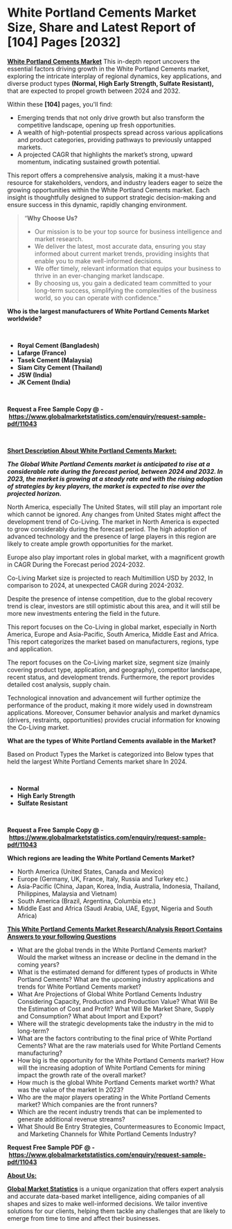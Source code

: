 <h1>White Portland Cements Market Size, Share and Latest Report of [104] Pages [2032]</h1>
<p><a href="https://www.globalmarketstatistics.com/market-reports/white-portland-cements-market-11043"><strong>White Portland Cements Market</strong></a> This in-depth report uncovers the essential factors driving growth in the White Portland Cements market, exploring the intricate interplay of regional dynamics, key applications, and diverse product types <strong>(Normal, High Early Strength, Sulfate Resistant),</strong> that are expected to propel growth between 2024 and 2032.</p>
<p>Within these <strong>[104]</strong> pages, you'll find:</p>
<ul>
<li>Emerging trends that not only drive growth but also transform the competitive landscape, opening up fresh opportunities.</li>
<li>A wealth of high-potential prospects spread across various applications and product categories, providing pathways to previously untapped markets.</li>
<li>A projected CAGR that highlights the market&rsquo;s strong, upward momentum, indicating sustained growth potential.</li>
</ul>
<p>This report offers a comprehensive analysis, making it a must-have resource for stakeholders, vendors, and industry leaders eager to seize the growing opportunities within the White Portland Cements market. Each insight is thoughtfully designed to support strategic decision-making and ensure success in this dynamic, rapidly changing environment.</p>
<blockquote class="">
<p>&ldquo;<strong>Why Choose Us? </strong></p>
<ul>
<li>Our mission is to be your top source for business intelligence and market research.</li>
<li>We deliver the latest, most accurate data, ensuring you stay informed about current market trends, providing insights that enable you to make well-informed decisions.</li>
<li>We offer timely, relevant information that equips your business to thrive in an ever-changing market landscape.</li>
<li>By choosing us, you gain a dedicated team committed to your long-term success, simplifying the complexities of the business world, so you can operate with confidence.&rdquo;</li>
</ul>
</blockquote>
<p><strong>Who is the largest manufacturers of White Portland Cements Market worldwide?</strong></p>
<p>&nbsp;</p>
<ul>
<li><strong>Royal Cement (Bangladesh)</strong></li>
<li><strong>Lafarge (France)</strong></li>
<li><strong>Tasek Cement (Malaysia)</strong></li>
<li><strong>Siam City Cement (Thailand)</strong></li>
<li><strong>JSW (India)</strong></li>
<li><strong>JK Cement (India)</strong></li>
</ul>
<p>&nbsp;</p>
<p><strong>Request a Free Sample Copy @ -&nbsp;</strong><a href="https://www.globalmarketstatistics.com/enquiry/request-sample-pdf/11043"><strong>https://www.globalmarketstatistics.com/enquiry/request-sample-pdf/11043</strong></a></p>
<p>&nbsp;</p>
<p><strong><u>Short Description About White Portland Cements Market:</u></strong></p>
<p><strong><em>The Global White Portland Cements market is anticipated to rise at a considerable rate during the forecast period, between 2024 and 2032. In 2023, the market is growing at a steady rate and with the rising adoption of strategies by key players, the market is expected to rise over the projected horizon.</em></strong></p>
<p>North America, especially The United States, will still play an important role which cannot be ignored. Any changes from United States might affect the development trend of Co-Living. The market in North America is expected to grow considerably during the forecast period. The high adoption of advanced technology and the presence of large players in this region are likely to create ample growth opportunities for the market.</p>
<p>Europe also play important roles in global market, with a magnificent growth in CAGR During the Forecast period 2024-2032.</p>
<p>Co-Living Market size is projected to reach Multimillion USD by 2032, In comparison to 2024, at unexpected CAGR during 2024-2032.</p>
<p>Despite the presence of intense competition, due to the global recovery trend is clear, investors are still optimistic about this area, and it will still be more new investments entering the field in the future.</p>
<p>This report focuses on the Co-Living in global market, especially in North America, Europe and Asia-Pacific, South America, Middle East and Africa. This report categorizes the market based on manufacturers, regions, type and application.</p>
<p>The report focuses on the Co-Living market size, segment size (mainly covering product type, application, and geography), competitor landscape, recent status, and development trends. Furthermore, the report provides detailed cost analysis, supply chain.</p>
<p>Technological innovation and advancement will further optimize the performance of the product, making it more widely used in downstream applications. Moreover, Consumer behavior analysis and market dynamics (drivers, restraints, opportunities) provides crucial information for knowing the Co-Living market.</p>
<p><strong>What are the types of White Portland Cements available in the Market?</strong></p>
<p>Based on Product Types the Market is categorized into Below types that held the largest White Portland Cements market share In 2024.</p>
<p>&nbsp;</p>
<ul>
<li><strong>Normal</strong></li>
<li><strong>High Early Strength</strong></li>
<li><strong>Sulfate Resistant</strong></li>
</ul>
<p>&nbsp;</p>
<p><strong>Request a Free Sample Copy @</strong>&nbsp;-&nbsp;<a href="https://www.globalmarketstatistics.com/enquiry/request-sample-pdf/11043"><strong>https://www.globalmarketstatistics.com/enquiry/request-sample-pdf/11043</strong></a></p>
<p><strong>Which regions are leading the White Portland Cements Market?</strong></p>
<ul>
<li>North America (United States, Canada and Mexico)</li>
<li>Europe (Germany, UK, France, Italy, Russia and Turkey etc.)</li>
<li>Asia-Pacific (China, Japan, Korea, India, Australia, Indonesia, Thailand, Philippines, Malaysia and Vietnam)</li>
<li>South America (Brazil, Argentina, Columbia etc.)</li>
<li>Middle East and Africa (Saudi Arabia, UAE, Egypt, Nigeria and South Africa)</li>
</ul>
<p><strong><u>This White Portland Cements Market Research/Analysis Report Contains Answers to your following Questions</u></strong></p>
<ul>
<li>What are the global trends in the White Portland Cements market? Would the market witness an increase or decline in the demand in the coming years?</li>
<li>What is the estimated demand for different types of products in White Portland Cements? What are the upcoming industry applications and trends for White Portland Cements market?</li>
<li>What Are Projections of Global White Portland Cements Industry Considering Capacity, Production and Production Value? What Will Be the Estimation of Cost and Profit? What Will Be Market Share, Supply and Consumption? What about Import and Export?</li>
<li>Where will the strategic developments take the industry in the mid to long-term?</li>
<li>What are the factors contributing to the final price of White Portland Cements? What are the raw materials used for White Portland Cements manufacturing?</li>
<li>How big is the opportunity for the White Portland Cements market? How will the increasing adoption of White Portland Cements for mining impact the growth rate of the overall market?</li>
<li>How much is the global White Portland Cements market worth? What was the value of the market In 2023?</li>
<li>Who are the major players operating in the White Portland Cements market? Which companies are the front runners?</li>
<li>Which are the recent industry trends that can be implemented to generate additional revenue streams?</li>
<li>What Should Be Entry Strategies, Countermeasures to Economic Impact, and Marketing Channels for White Portland Cements Industry?</li>
</ul>
<p><strong>Request Free Sample PDF @ -&nbsp;</strong><a href="https://www.globalmarketstatistics.com/enquiry/request-sample-pdf/11043"><strong>https://www.globalmarketstatistics.com/enquiry/request-sample-pdf/11043</strong></a></p>
<p><strong><u>About Us:</u></strong></p>
<p><a href="https://www.globalmarketstatistics.com/"><strong>Global Market Statistics</strong></a>&nbsp;is a unique organization that offers expert analysis and accurate data-based market intelligence, aiding companies of all shapes and sizes to make well-informed decisions. We tailor inventive solutions for our clients, helping them tackle any challenges that are likely to emerge from time to time and affect their businesses.</p>
